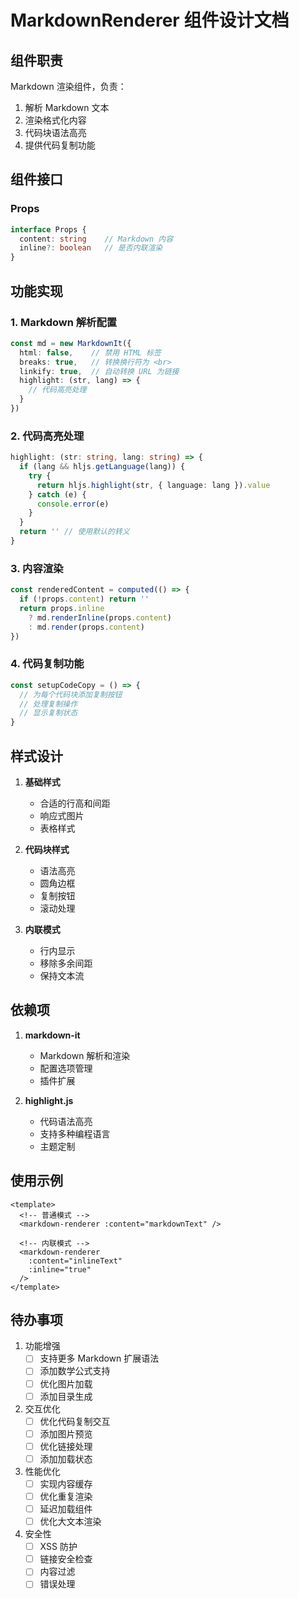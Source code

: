 # MarkdownRenderer 组件设计文档

## 组件职责

Markdown 渲染组件，负责：
1. 解析 Markdown 文本
2. 渲染格式化内容
3. 代码块语法高亮
4. 提供代码复制功能

## 组件接口

### Props
```typescript
interface Props {
  content: string    // Markdown 内容
  inline?: boolean   // 是否内联渲染
}
```

## 功能实现

### 1. Markdown 解析配置
```typescript
const md = new MarkdownIt({
  html: false,    // 禁用 HTML 标签
  breaks: true,   // 转换换行符为 <br>
  linkify: true,  // 自动转换 URL 为链接
  highlight: (str, lang) => {
    // 代码高亮处理
  }
})
```

### 2. 代码高亮处理
```typescript
highlight: (str: string, lang: string) => {
  if (lang && hljs.getLanguage(lang)) {
    try {
      return hljs.highlight(str, { language: lang }).value
    } catch (e) {
      console.error(e)
    }
  }
  return '' // 使用默认的转义
}
```

### 3. 内容渲染
```typescript
const renderedContent = computed(() => {
  if (!props.content) return ''
  return props.inline
    ? md.renderInline(props.content)
    : md.render(props.content)
})
```

### 4. 代码复制功能
```typescript
const setupCodeCopy = () => {
  // 为每个代码块添加复制按钮
  // 处理复制操作
  // 显示复制状态
}
```

## 样式设计

1. **基础样式**
   - 合适的行高和间距
   - 响应式图片
   - 表格样式

2. **代码块样式**
   - 语法高亮
   - 圆角边框
   - 复制按钮
   - 滚动处理

3. **内联模式**
   - 行内显示
   - 移除多余间距
   - 保持文本流

## 依赖项

1. **markdown-it**
   - Markdown 解析和渲染
   - 配置选项管理
   - 插件扩展

2. **highlight.js**
   - 代码语法高亮
   - 支持多种编程语言
   - 主题定制

## 使用示例

```vue
<template>
  <!-- 普通模式 -->
  <markdown-renderer :content="markdownText" />

  <!-- 内联模式 -->
  <markdown-renderer
    :content="inlineText"
    :inline="true"
  />
</template>
```

## 待办事项

1. 功能增强
   - [ ] 支持更多 Markdown 扩展语法
   - [ ] 添加数学公式支持
   - [ ] 优化图片加载
   - [ ] 添加目录生成

2. 交互优化
   - [ ] 优化代码复制交互
   - [ ] 添加图片预览
   - [ ] 优化链接处理
   - [ ] 添加加载状态

3. 性能优化
   - [ ] 实现内容缓存
   - [ ] 优化重复渲染
   - [ ] 延迟加载组件
   - [ ] 优化大文本渲染

4. 安全性
   - [ ] XSS 防护
   - [ ] 链接安全检查
   - [ ] 内容过滤
   - [ ] 错误处理

